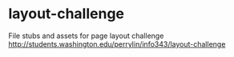 layout-challenge
================

File stubs and assets for page layout challenge
http://students.washington.edu/perrylin/info343/layout-challenge
